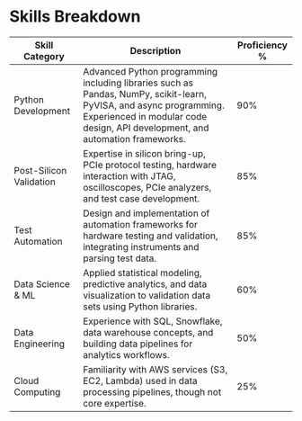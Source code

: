 # Skills Breakdown

| Skill Category            | Description | Proficiency % |
|--------------------------|-------------|--------------|
| Python Development       | Advanced Python programming including libraries such as Pandas, NumPy, scikit-learn, PyVISA, and async programming. Experienced in modular code design, API development, and automation frameworks. | 90% |
| Post-Silicon Validation  | Expertise in silicon bring-up, PCIe protocol testing, hardware interaction with JTAG, oscilloscopes, PCIe analyzers, and test case development. | 85% |
| Test Automation          | Design and implementation of automation frameworks for hardware testing and validation, integrating instruments and parsing test data. | 85% |
| Data Science & ML        | Applied statistical modeling, predictive analytics, and data visualization to validation data sets using Python libraries. | 60% |
| Data Engineering         | Experience with SQL, Snowflake, data warehouse concepts, and building data pipelines for analytics workflows. | 50% |
| Cloud Computing          | Familiarity with AWS services (S3, EC2, Lambda) used in data processing pipelines, though not core expertise. | 25% |

